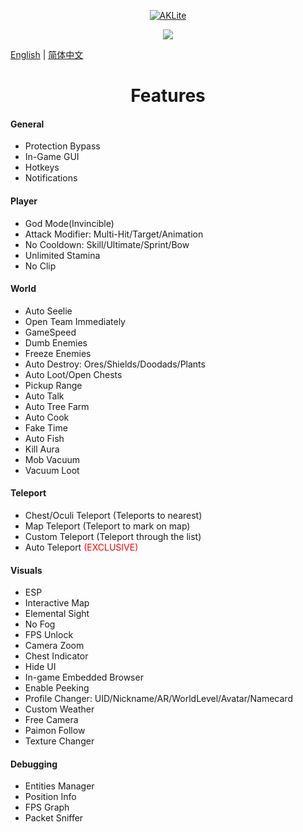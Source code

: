 <p align="center">
<a href="https://ibb.co/NZkQWG0"><img src="https://i.ibb.co/18phR4C/AKLite.png" alt="AKLite" border="0"></a>
  <br>


<p align="center"><a href="https://discord.gg/M48bmvjBkf"><img src="https://img.shields.io/discord/1065240585792921620?label=Discord&logo=discord&style=for-the-badge&color=blueviolet">

[English](README_en-US.md) | [简体中文](README_ZH-CN.md)
  


<h1 align="center">Features</h1>

#### General

- Protection Bypass
- In-Game GUI
- Hotkeys
- Notifications

#### Player

- God Mode(Invincible)
- Attack Modifier: Multi-Hit/Target/Animation
- No Cooldown: Skill/Ultimate/Sprint/Bow
- Unlimited Stamina
- No Clip

#### World

- Auto Seelie
- Open Team Immediately
- GameSpeed
- Dumb Enemies
- Freeze Enemies
- Auto Destroy: Ores/Shields/Doodads/Plants
- Auto Loot/Open Chests
- Pickup Range
- Auto Talk
- Auto Tree Farm
- Auto Cook
- Fake Time
- Auto Fish
- Kill Aura
- Mob Vacuum
- Vacuum Loot

#### Teleport

- Chest/Oculi Teleport (Teleports to nearest)
- Map Teleport (Teleport to mark on map)
- Custom Teleport (Teleport through the list)
- Auto Teleport <font color="red" >(EXCLUSIVE)</font>

#### Visuals

- ESP
- Interactive Map
- Elemental Sight
- No Fog
- FPS Unlock
- Camera Zoom
- Chest Indicator
- Hide UI
- In-game Embedded Browser
- Enable Peeking
- Profile Changer: UID/Nickname/AR/WorldLevel/Avatar/Namecard
- Custom Weather
- Free Camera
- Paimon Follow
- Texture Changer

#### Debugging

- Entities Manager
- Position Info
- FPS Graph
- Packet Sniffer
